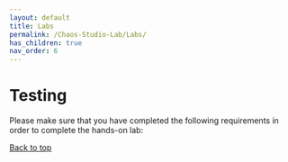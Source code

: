 ```yaml
---
layout: default
title: Labs
permalink: /Chaos-Studio-Lab/Labs/
has_children: true 
nav_order: 6
---
```


# Testing
Please make sure that you have completed the following requirements in order to complete the hands-on lab:


[Back to top](#top)
